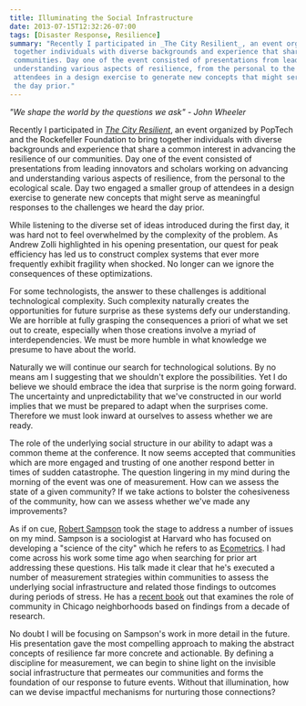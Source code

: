 ```yaml
---
title: Illuminating the Social Infrastructure
date: 2013-07-15T12:32:26-07:00
tags: [Disaster Response, Resilience]
summary: "Recently I participated in _The City Resilient_, an event organized by PopTech and the Rockefeller Foundation to bring 
 together individuals with diverse backgrounds and experience that share a common interest in advancing the resilience of our 
 communities. Day one of the event consisted of presentations from leading innovators and scholars working on advancing and 
 understanding various aspects of resilience, from the personal to the ecological scale. Day two engaged a smaller group of 
 attendees in a design exercise to generate new concepts that might serve as meaningful responses to the challenges we heard 
 the day prior."
---
```

_"We shape the world by the questions we ask" - John Wheeler_

Recently I participated in [_The City Resilient_](http://web.archive.org/web/20140710200913/http://poptech.org/the_city_resilient), an event organized by PopTech and the Rockefeller Foundation to bring together individuals with diverse backgrounds and experience that share a common interest in advancing the resilience of our communities. Day one of the event consisted of presentations from leading innovators and scholars working on advancing and understanding various aspects of resilience, from the personal to the ecological scale. Day two engaged a smaller group of attendees in a design exercise to generate new concepts that might serve as meaningful responses to the challenges we heard the day prior.

While listening to the diverse set of ideas introduced during the first day, it was hard not to feel overwhelmed by the complexity of the problem. As Andrew Zolli highlighted in his opening presentation, our quest for peak efficiency has led us to construct complex systems that ever more frequently exhibit fragility when shocked. No longer can we ignore the consequences of these optimizations.

For some technologists, the answer to these challenges is additional technological complexity. Such complexity naturally creates the opportunities for future surprise as these systems defy our understanding. We are horrible at fully grasping the consequences a priori of what we set out to create, especially when those creations involve a myriad of interdependencies. We must be more humble in what knowledge we presume to have about the world.

Naturally we will continue our search for technological solutions. By no means am I suggesting that we shouldn't explore the possibilities. Yet I do believe we should embrace the idea that surprise is the norm going forward. The uncertainty and unpredictability that we've constructed in our world implies that we must be prepared to adapt when the surprises come. Therefore we must look inward at ourselves to assess whether we are ready.

The role of the underlying social structure in our ability to adapt was a common theme at the conference. It now seems accepted that communities which are more engaged and trusting of one another respond better in times of sudden catastrophe. The question lingering in my mind during the morning of the event was one of measurement. How can we assess the state of a given community? If we take actions to bolster the cohesiveness of the community, how can we assess whether we've made any improvements?

As if on cue, [Robert Sampson](http://scholar.harvard.edu/sampson) took the stage to address a number of issues on my mind. Sampson is a sociologist at Harvard who has focused on developing a "science of the city" which he refers to as [Ecometrics](http://onlinelibrary.wiley.com/doi/10.1111/0081-1750.00059/abstract). I had come across his work some time ago when searching for prior art addressing these questions. His talk made it clear that he's executed a number of measurement strategies within communities to assess the underlying social infrastructure and related those findings to outcomes during periods of stress. He has a [recent book](http://www.press.uchicago.edu/ucp/books/book/chicago/G/bo5514383.html) out that examines the role of community in Chicago neighborhoods based on findings from a decade of research.

No doubt I will be focusing on Sampson's work in more detail in the future. His presentation gave the most compelling approach to making the abstract concepts of resilience far more concrete and actionable. By defining a discipline for measurement, we can begin to shine light on the invisible social infrastructure that permeates our communities and forms the foundation of our response to future events. Without that illumination, how can we devise impactful mechanisms for nurturing those connections?
